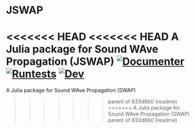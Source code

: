 # JSWAP
<<<<<<< HEAD
<<<<<<< HEAD
 A Julia package for Sound WAve Propagation (JSWAP)
[![Documenter](https://github.com/deconvolution/JSWAP/actions/workflows/Documenter.yml/badge.svg)](https://github.com/deconvolution/JSWAP/actions/workflows/Documenter.yml)
[![Runtests](https://github.com/deconvolution/JSWAP/actions/workflows/Runtests.yml/badge.svg)](https://github.com/deconvolution/JSWAP/actions/workflows/Runtests.yml)
[![Dev](https://img.shields.io/badge/docs-dev-blue.svg)](https://deconvolution.github.io/JSWAP/dev/)
=======
 A Julia package for Sound WAve Propagation (SWAP)
>>>>>>> parent of 633d6b0 (readme)
=======
 A Julia package for Sound WAve Propagation (SWAP)
>>>>>>> parent of 633d6b0 (readme)
